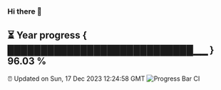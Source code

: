 ### Hi there 👋
⏳ Year progress { ████████████████████████████▁▁ } 96.03 %
---
⏰ Updated on Sun, 17 Dec 2023 12:24:58 GMT
![Progress Bar CI](https://github.com/liununu/liununu/workflows/Progress%20Bar%20CI/badge.svg)
